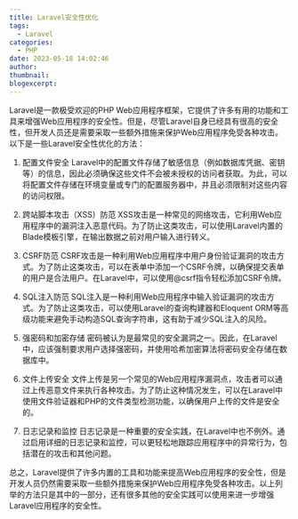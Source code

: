 ```yaml
---
title: Laravel安全性优化
tags:
  - Laravel
categories:
  - PHP
date: 2023-05-18 14:02:46
author:
thumbnail:
blogexcerpt:
---
```

Laravel是一款极受欢迎的PHP Web应用程序框架，它提供了许多有用的功能和工具来增强Web应用程序的安全性。但是，尽管Laravel自身已经具有很高的安全性，但开发人员还是需要采取一些额外措施来保护Web应用程序免受各种攻击。以下是一些Laravel安全性优化的方法：

1. 配置文件安全
Laravel中的配置文件存储了敏感信息（例如数据库凭据、密钥等）的信息，因此必须确保这些文件不会被未授权的访问者获取。为此，可以将配置文件存储在环境变量或专门的配置服务器中，并且必须限制对这些内容的访问权限。

2. 跨站脚本攻击（XSS）防范
XSS攻击是一种常见的网络攻击，它利用Web应用程序中的漏洞注入恶意代码。为了防止这类攻击，可以使用Laravel内置的Blade模板引擎，在输出数据之前对用户输入进行转义。

3. CSRF防范
CSRF攻击是一种利用Web应用程序中用户身份验证漏洞的攻击方式。为了防止这类攻击，可以在表单中添加一个CSRF令牌，以确保提交表单的用户是合法用户。在Laravel中，可以使用@csrf指令轻松添加CSRF令牌。

4. SQL注入防范
SQL注入是一种利用Web应用程序中输入验证漏洞的攻击方式。为了防止这类攻击，可以使用Laravel的查询构建器和Eloquent ORM等高级功能来避免手动构造SQL查询字符串，这有助于减少SQL注入的风险。

5. 强密码和加密存储
密码被认为是最常见的安全漏洞之一。因此，在Laravel中，应该强制要求用户选择强密码，并使用哈希加密算法将密码安全存储在数据库中。

6. 文件上传安全
文件上传是另一个常见的Web应用程序漏洞点，攻击者可以通过上传恶意文件来执行各种攻击。为了防止这种情况发生，可以在Laravel中使用文件验证器和PHP的文件类型检测功能，以确保用户上传的文件是安全的。

7. 日志记录和监控
日志记录是一种重要的安全实践，在Laravel中也不例外。通过启用详细的日志记录和监控，可以更轻松地跟踪应用程序中的异常行为，包括潜在的攻击和其他问题。

总之，Laravel提供了许多内置的工具和功能来提高Web应用程序的安全性，但是开发人员仍然需要采取一些额外措施来保护Web应用程序免受各种攻击。以上列举的方法只是其中的一部分，还有很多其他的安全实践可以使用来进一步增强Laravel应用程序的安全性。
